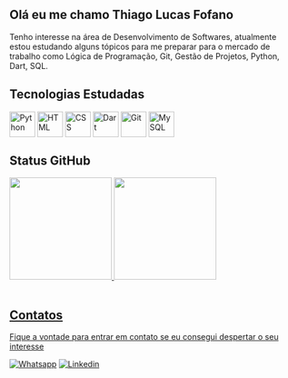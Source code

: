 ## Olá eu me chamo Thiago Lucas Fofano

Tenho interesse na área de Desenvolvimento de Softwares, atualmente estou estudando alguns tópicos para me preparar para o mercado de trabalho como Lógica de Programação, Git, Gestão de Projetos, Python, Dart, SQL.

## Tecnologias Estudadas
<div style = "display: inline_block">
    <img height="45px" align = "center" alt = "Python" src = "https://cdn.jsdelivr.net/gh/devicons/devicon/icons/python/python-original.svg">
    <img height="45px" align = "center" alt = "HTML" src = "https://cdn.jsdelivr.net/gh/devicons/devicon/icons/html5/html5-original.svg">
    <img height="45px" align = "center" alt = "CSS" src = "https://cdn.jsdelivr.net/gh/devicons/devicon/icons/css3/css3-original.svg">
    <img height="45px" align = "center" alt = "Dart" src = "https://cdn.jsdelivr.net/gh/devicons/devicon/icons/dart/dart-original.svg">
    <img height="45px" align = "center" alt = "Git" src = "https://cdn.jsdelivr.net/gh/devicons/devicon/icons/git/git-original.svg">
    <img height="45px" align = "center" alt = "MySQL" src = "https://cdn.jsdelivr.net/gh/devicons/devicon/icons/mysql/mysql-original.svg">
</div>

## Status GitHub
<div>
<a href="https://github.com/devv-thiago">
<img height="180em" src="https://github-readme-stats.vercel.app/api/top-langs/?username=devv-thiago&layout=compact&langs_count=7&theme=radical"/>
<img height="180em" src="https://github-readme-stats.vercel.app/api?username=devv-thiago&show_icons=true&theme=radical&include_all_commits=true&count_private=true"/>
</div>


<br/>

## Contatos
Fique a vontade para entrar em contato se eu consegui despertar o seu interesse

[![Whatsapp](https://img.shields.io/badge/WhatsApp-25D366?style=for-the-badge&logo=whatsapp&logoColor=white)](https://wa.me/message/MZCQB3NDX7NJF1)
[![Linkedin](https://img.shields.io/badge/LinkedIn-0077B5?style=for-the-badge&logo=linkedin&logoColor=white)](https://www.linkedin.com/in/thiago-lucas-fofano-b78528202/)



